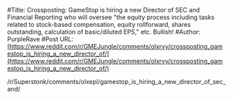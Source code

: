 #Title: Crossposting: GameStop is hiring a new Director of SEC and Financial Reporting who will oversee "the equity process including tasks related to stock-based compensation, equity rollforward, shares outstanding, calculation of basic/diluted EPS," etc. Bullish!
#Author: PurpleRave
#Post URL: [https://www.reddit.com/r/GMEJungle/comments/olxrvy/crossposting_gamestop_is_hiring_a_new_director_of/](https://www.reddit.com/r/GMEJungle/comments/olxrvy/crossposting_gamestop_is_hiring_a_new_director_of/)


/r/Superstonk/comments/olxepi/gamestop_is_hiring_a_new_director_of_sec_and/
